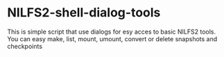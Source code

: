 # NILFS2-shell-dialog-tools
This is simple script that use dialogs for esy acces to basic NILFS2 tools. You can easy make, list, mount, umount, convert or delete snapshots and checkpoints
